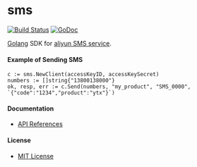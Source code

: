 # sms

[![Build Status](https://travis-ci.org/northbright/aliyun.svg?branch=master)](https://travis-ci.org/northbright/aliyun)
[![GoDoc](https://godoc.org/github.com/northbright/aliyun/sms?status.svg)](https://godoc.org/github.com/northbright/aliyun/sms)

[Golang](https://golang.org) SDK for [aliyun SMS service](https://www.aliyun.com/product/sms).

#### Example of Sending SMS

    c := sms.NewClient(accessKeyID, accessKeySecret)
    numbers := []string{"13800138000"}
    ok, resp, err := c.Send(numbers, "my_product", "SMS_0000", `{"code":"1234","product":"ytx"}`)

#### Documentation
* [API References](https://godoc.org/github.com/northbright/aliyun/sms)

#### License
* [MIT License](../LICENSE)

